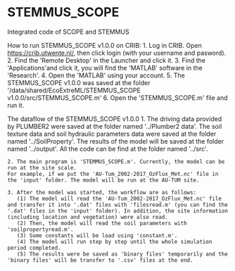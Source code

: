 # STEMMUS_SCOPE
Integrated code of SCOPE and STEMMUS 

How to run STEMMUS_SCOPE v1.0.0 on CRIB:
    1. Log in CRIB. Open https://crib.utwente.nl/, then click login (with your username and pasword). 
    2. Find the 'Remote Desktop' in the Launcher and click it.
    3. Find the 'Applications'and click it, you will find the 'MATLAB' software in the 'Research'.
    4. Open the 'MATLAB' using your account.
    5. The STEMMUS_SCOPE v1.0.0 was saved at the folder '/data/shared/EcoExtreML/STEMMUS_SCOPE v1.0.0/src/STEMMUS_SCOPE.m'
    6. Open the 'STEMMUS_SCOPE.m' file and run it.

The dataflow of the STEMMUS_SCOPE v1.0.0
    1. The driving data provided by PLUMBER2 were saved at the folder named '../Plumber2 data'. 
       The soil texture data and soil hydraulic parameters data were saved at the folder named '../SoilProperty'.
       The results of the model will be saved at the folder named '../output'.
       All the code can be find at the folder named '../src'.

    2. The main program is 'STEMMUS_SCOPE.m'. Currently, the model can be run at the site scale. 
    For example, if we put the 'AU-Tum_2002-2017_OzFlux_Met.nc' file in the 'input' folder. The model will be run at the AU-TUM site.

    3. After the model was started, the workflow are as follows:
       (1) The model will read the 'AU-Tum_2002-2017_OzFlux_Met.nc' file and transfer it into '.dat' files with 'filesread.m' (you can find the '.dat' files in the 'input' folder). In addition, the site information (including location and vegetation) were also read.
       (2) Then, the model will read the soil parameters with 'soilpropertyread.m'.
       (3) Some constants will be load using 'constant.m'.
       (4) The model will run step by step until the whole simulation period completed.
       (5) The results were be saved as 'binary files' temporarily and the 'binary files' will be transfer to '.csv' files at the end.



